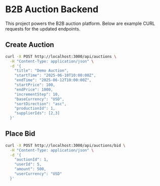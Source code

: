 # B2B Auction Backend

This project powers the B2B auction platform. Below are example CURL requests for the updated endpoints.

## Create Auction
```bash
curl -X POST http://localhost:3000/api/auctions \
  -H "Content-Type: application/json" \
  -d '{
    "title": "Demo Auction",
    "startTime": "2025-06-10T10:00:00Z",
    "endTime": "2025-06-12T10:00:00Z",
    "startPrice": 100,
    "endPrice": 1000,
    "incrementStep": 10,
    "baseCurrency": "USD",
    "sortDirection": "asc",
    "productionId": 1,
    "supplierIds": [2,3]
  }'
```

## Place Bid
```bash
curl -X POST http://localhost:3000/api/auctions/bid \
  -H "Content-Type: application/json" \
  -d '{
    "auctionId": 1,
    "userId": 5,
    "amount": 500,
    "userCurrency": "USD"
  }'
```
